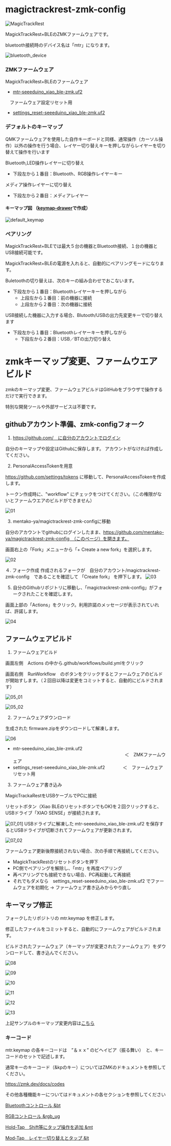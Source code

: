 # magictrackrest-zmk-config

![MagicTrackRest](images/MagicTrackRest+BLE.jpg)

MagickTrackRest+BLEのZMKファームウェアです。

bluetooth接続時のデバイス名は「mtr」になります。

![bluetooth_device](images/bluetooth_device.png)


### ZMKファームウェア

MagickTrackRest+BLEのファームウェア
* [mtr-seeeduino_xiao_ble-zmk.uf2](firmware/mtr-seeeduino_xiao_ble-zmk.uf2)

　ファームウェア設定リセット用
* [settings_reset-seeeduino_xiao_ble-zmk.uf2](firmware/settings_reset-seeeduino_xiao_ble-zmk.uf2)


### デフォルトのキーマップ

QMKファームウェアを使用した自作キーボードと同様、通常操作（カーソル操作）以外の操作を行う場合、レイヤー切り替えキーを押しながらレイヤーを切り替えて操作を行います

Bluetooth,LED操作レイヤーに切り替え
  * 下段左から１番目：Bluetooth、RGB操作レイヤーキー

メディア操作レイヤーに切り替え
  * 下段左から２番目：メディアレイヤー

#### キーマップ図 （[keymap-drawer](https://caksoylar.github.io/keymap-drawer?keymap_yaml=H4sIAAAAAAAC_22SzW6jMBSF93mKK2WbFk1GM4vskmB-NBQQkLSzQiY4BcXEjA1FUZTX6Nv0ZfokNTahiTQrPp_LPfdczBQs1_PA9SEjlHWwLwnNoSubAjC8YdoSoOWBwPlfdUgP5JQxzPMF7AnnpTBER0h9mUyBcTgz3hQspfjE2mYBZ1HTUj4b3pIZcNaJBfycwY7RtjpK_jWDpmirTOL80lsIQqBomlosDONVzm-zxx2rjB0-CHaimBtyeoXrh5zjjnAjoywzKlwejT_o79MyTOMQrR-rfKoDTIYcE4C7XPIMMETbYyqIEnS8ueIx4e_eg3DR9-Rkj1vapErphQc4Swdv6ds_ZlBIih0rudwV5rqwTiJPF0IbNqEiJ3hCCoYz8s2xdRWHa9WZ0Tblr5me-W2N_ARF6oWK5CW-LcsBpq_IQ1aiwAyetRK5ttNLN016j1XkgonWI7u-5m3gXeNFz9penyxrzPL5_iGv8VST_p7xUVxTKqWQf9JltBqChRHaKoidjWV5-iv46KWPdrfwEC6RHdsr-i96qcheQRLYIzsbd-R4-c1ynf8HCjbJnQEadtJm5o2ZeWNmTr4Abb4AYy4DAAA%3D)で作成）

![default_keymap](images/default_keymap.svg)


### ペアリング

MagickTrackRest+BLEでは最大５台の機器とBluetooth接続、１台の機器とUSB接続可能です。

MagickTrackRest+BLEの電源を入れると、自動的にペアリングモードになります。

Buletoothの切り替えは、次のキーの組み合わせでおこないます。

* 下段左から１番目：Bluetoothレイヤーキーを押しながら
  * 上段左から１番目：前の機器に接続
  * 上段左から２番目：次の機器に接続

USB接続した機器に入力する場合、Blutooth/USBの出力先変更キーで切り替えます

* 下段左から１番目：Bluetoothレイヤーキーを押しながら
  * 下段左から２番目：USB／BTの出力切り替え


# zmkキーマップ変更、ファームウエアビルド

zmkのキーマップ変更、ファームウェアビルドはGitHubをブラウザで操作するだけで実行できます。

特別な開発ツールや外部サービスは不要です。


## githubアカウント準備、zmk-configフォーク

1. https://github.com/　に自分のアカウントでログイン

自分のキーマップや設定はGithubに保存します。
アカウントがなければ作成してください。


2. PersonalAccessTokenを用意

https://github.com/settings/tokens に移動して、PersonalAccessTokenを作成します。

トークン作成時に、"workflow" にチェックをつけてください。（この権限がないとファームウエアのビルドができません）

![01](images/guide/guide_01.png)


3. mentako-ya/magictrackrest-zmk-configに移動

自分のアカウントでgithubにログインしたまま、https://github.com/mentako-ya/magictrackrest-zmk-config　（このページ）を開きます。

画面右上の「Fork」メニューから「+ Create a new fork」を選択します。

![02](images/guide/guide_02.png)


４. フォーク作成
作成されるフォークが　自分のアカウント/magictrackrest-zmk-config　であることを確認して 「Create fork」 を押下します。
![03](images/guide/guide_03.png)


5. 自分のGithubリポジトリに移動し、「magictrackrest-zmk-config」がフォークされたことを確認します。

画面上部の「Actions」をクリック。利用許諾のメッセージが表示されていれば、許諾します。

![04](images/guide/guide_04.png)


## ファームウェアビルド

1. ファームウェアビルド

画面左側　Actions の中から.github/workflows/build.ymlをクリック

画面右側　RunWorkflow　のボタンをクリックするとファームウェアのビルドが開始すします。（２回目以降は変更をコミットすると、自動的にビルドされます）

![05_01](images/guide/guide_05_01.png)

![05_02](images/guide/guide_05_02.png)

2. ファームウェアダウンロード

生成された firmware.zipをダウンロードして解凍します。

![06](images/guide/guide_06.png)

* mtr-seeeduino_xiao_ble-zmk.uf2 　　　　　　　　　　　　　　　　　　　　　　　　　＜　ZMKファームウェア
* settings_reset-seeeduino_xiao_ble-zmk.uf2　　　　＜　ファームウェアリセット用


3. ファームウェア書き込み

MagicTrackaRestをUSBケーブルでPCに接続

リセットボタン（Xiao BLEのリセットボタンでもOK)を２回クリックすると、USBドライブ「XIAO SENSE」が接続されます。

![07_01](images/guide/guide_07_01.png)]
USBドライブに解凍した mtr-seeeduino_xiao_ble-zmk.uf2 を保存するとUSBドライブが切断されてファームウェアが更新されます。

![07_02](images/guide/guide_07_02.png)

ファームウェア更新後際接続されない場合、次の手順で再接続してください。

* MagickTrackRestのリセットボタンを押下
* PC側でペアリングを解除し、「mtr」を再度ペアリング
* 再ペアリングでも接続できない場合、PC再起動して再接続
* それでもダメなら　settings_reset-seeeduino_xiao_ble-zmk.uf2 でファームウェアを初期化 → ファームウェア書き込みからやり直し


## キーマップ修正　

フォークしたリポジトリの mtr.keymap を修正します。

修正したファイルをコミットすると、自動的にファームウェアがビルドされます。

ビルドされたファームウェア（キーマップが変更されたファームウェア）をダウンロードして、書き込んでください。

![08](images/guide/guide_08.png)

![09](images/guide/guide_09.png)

![10](images/guide/guide_10.png)

![11](images/guide/guide_11.png)

![12](images/guide/guide_12.png)

![13](images/guide/guide_13.png)

上記サンプルのキーマップ変更内容は[こちら](https://github.com/taro-sj/magictrackrest-zmk-config/commit/d78b132d17b3deafa63dcc6ea460ff6c57af808f)


### キーコード

mtr.keymap の各キーコードは　”＆ｘｘ” のビヘイビア（振る舞い）　と、キーコードのセットで記述します。

通常キーのキーコード（&kpのキー）についてはZMKのドキュメントを参照してください。

  https://zmk.dev/docs/codes

その他各種機能キーについてはドキュメントの各セクションを参照してください

  [Bluetoothコントロール &bt](https://zmk.dev/docs/behaviors/bluetooth)

  [RGBコントロール &rgb_ug](https://zmk.dev/docs/behaviors/underglow)
  
  [Hold-Tap　Shift等にタップ操作を追加 &mt](https://zmk.dev/docs/behaviors/hold-tap)

  [Mod-Tap　レイヤー切り替えとタップ &lt](https://zmk.dev/docs/behaviors/mod-tap)
